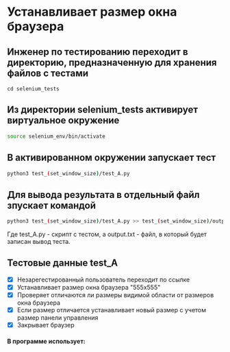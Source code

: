 # Устанавливает размер окна браузера

## Инженер по тестированию переходит в директорию, предназначенную для хранения файлов с тестами
```
cd selenium_tests
```
## Из директории selenium_tests активирует виртуальное окружение
```sh
source selenium_env/bin/activate
```
## В активированном окружении запускает тест 
```sh
python3 test_(set_window_size)/test_A.py
```
## Для вывода результата в отдельный файл зпускает командой 
```sh
python3 test_(set_window_size)/test_A.py >> test_(set_window_size)/output.txt
```
Где test_A.py -  скрипт с тестом, а output.txt - файл, в который будет записан вывод теста.



## Тестовые данные test_A
- [x] Незарегестированный пользователь переходит по ссылке
- [x] Устанавливает размер окна браузера  "555x555"
- [x] Проверяет отличаются ли размеры видимой области от размеров окна браузера
- [x] Если размер отличается устанавливает новый размер с учетом размер панели управления
- [x] Закрывает браузер
 
#### В программе использует:
